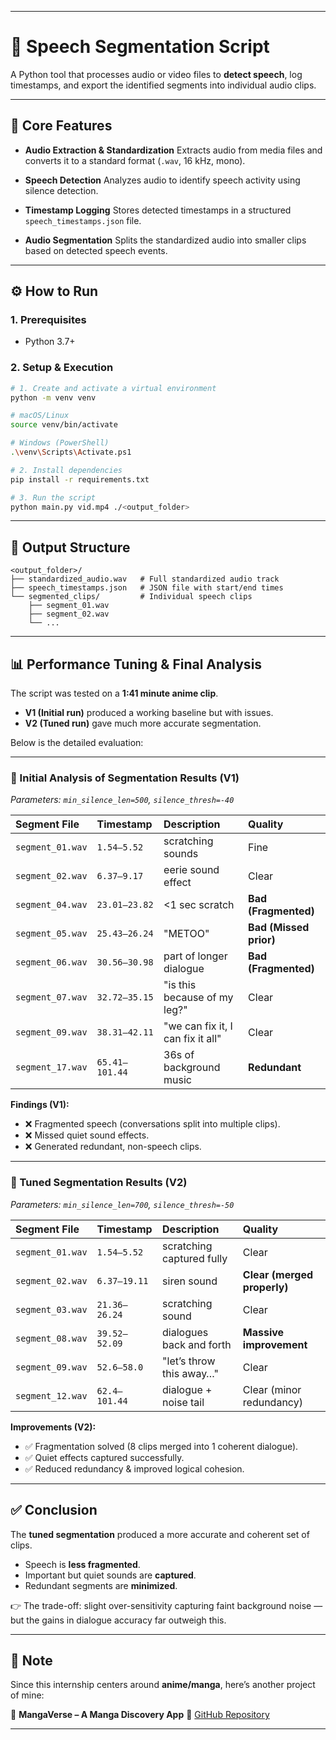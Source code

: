 
---

# 🎤 Speech Segmentation Script

A Python tool that processes audio or video files to **detect speech**, log timestamps, and export the identified segments into individual audio clips.

---

## 🚀 Core Features

* **Audio Extraction & Standardization**
  Extracts audio from media files and converts it to a standard format (`.wav`, 16 kHz, mono).

* **Speech Detection**
  Analyzes audio to identify speech activity using silence detection.

* **Timestamp Logging**
  Stores detected timestamps in a structured `speech_timestamps.json` file.

* **Audio Segmentation**
  Splits the standardized audio into smaller clips based on detected speech events.

---

## ⚙️ How to Run

### 1. Prerequisites

* Python 3.7+

### 2. Setup & Execution

```bash
# 1. Create and activate a virtual environment
python -m venv venv

# macOS/Linux
source venv/bin/activate

# Windows (PowerShell)
.\venv\Scripts\Activate.ps1

# 2. Install dependencies
pip install -r requirements.txt

# 3. Run the script
python main.py vid.mp4 ./<output_folder>
```

---

## 📂 Output Structure

```
<output_folder>/
├── standardized_audio.wav   # Full standardized audio track
├── speech_timestamps.json   # JSON file with start/end times
└── segmented_clips/         # Individual speech clips
    ├── segment_01.wav
    ├── segment_02.wav
    └── ...
```

---

## 📊 Performance Tuning & Final Analysis

The script was tested on a **1:41 minute anime clip**.

* **V1 (Initial run)** produced a working baseline but with issues.
* **V2 (Tuned run)** gave much more accurate segmentation.

Below is the detailed evaluation:

---

### 🔎 Initial Analysis of Segmentation Results (V1)

*Parameters: `min_silence_len=500`, `silence_thresh=-40`*

| Segment File     | Timestamp      | Description                       | Quality                |
| :--------------- | :------------- | :-------------------------------- | :--------------------- |
| `segment_01.wav` | `1.54–5.52`    | scratching sounds                 | Fine                   |
| `segment_02.wav` | `6.37–9.17`    | eerie sound effect                | Clear                  |
| `segment_04.wav` | `23.01–23.82`  | <1 sec scratch                    | **Bad (Fragmented)**   |
| `segment_05.wav` | `25.43–26.24`  | "METOO"                           | **Bad (Missed prior)** |
| `segment_06.wav` | `30.56–30.98`  | part of longer dialogue           | **Bad (Fragmented)**   |
| `segment_07.wav` | `32.72–35.15`  | "is this because of my leg?"      | Clear                  |
| `segment_09.wav` | `38.31–42.11`  | "we can fix it, I can fix it all" | Clear                  |
| `segment_17.wav` | `65.41–101.44` | 36s of background music           | **Redundant**          |

**Findings (V1):**

* ❌ Fragmented speech (conversations split into multiple clips).
* ❌ Missed quiet sound effects.
* ❌ Generated redundant, non-speech clips.

---

### 🔧 Tuned Segmentation Results (V2)

*Parameters: `min_silence_len=700`, `silence_thresh=-50`*

| Segment File     | Timestamp     | Description               | Quality                     |
| :--------------- | :------------ | :------------------------ | :-------------------------- |
| `segment_01.wav` | `1.54–5.52`   | scratching captured fully | Clear                       |
| `segment_02.wav` | `6.37–19.11`  | siren sound               | **Clear (merged properly)** |
| `segment_03.wav` | `21.36–26.24` | scratching sound          | Clear                       |
| `segment_08.wav` | `39.52–52.09` | dialogues back and forth  | **Massive improvement**     |
| `segment_09.wav` | `52.6–58.0`   | "let’s throw this away…"  | Clear                       |
| `segment_12.wav` | `62.4–101.44` | dialogue + noise tail     | Clear (minor redundancy)    |

**Improvements (V2):**

* ✅ Fragmentation solved (8 clips merged into 1 coherent dialogue).
* ✅ Quiet effects captured successfully.
* ✅ Reduced redundancy & improved logical cohesion.

---

## ✅ Conclusion

The **tuned segmentation** produced a more accurate and coherent set of clips.

* Speech is **less fragmented**.
* Important but quiet sounds are **captured**.
* Redundant segments are **minimized**.

👉 The trade-off: slight over-sensitivity capturing faint background noise — but the gains in dialogue accuracy far outweigh this.

---

## 📌 Note

Since this internship centers around **anime/manga**, here’s another project of mine:

📖 **MangaVerse – A Manga Discovery App**
🔗 [GitHub Repository](https://github.com/vansh212121/MangaVerse)

---
